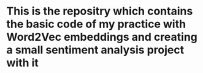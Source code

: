# **This is the repositry which contains the basic code of my practice with Word2Vec embeddings and creating a small sentiment analysis project with it**
